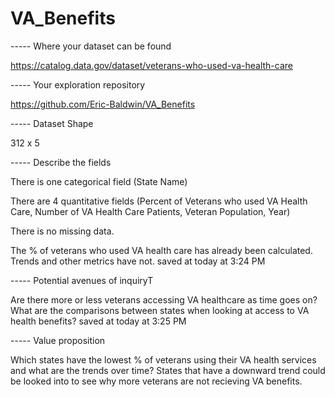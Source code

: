 # VA_Benefits

----- Where your dataset can be found

https://catalog.data.gov/dataset/veterans-who-used-va-health-care



----- Your exploration repository

https://github.com/Eric-Baldwin/VA_Benefits



----- Dataset Shape

312 x 5



----- Describe the fields

There is one categorical field (State Name)

There are 4 quantitative fields (Percent of Veterans who used VA Health Care, Number of VA Health Care Patients, Veteran Population, Year)

There is no missing data.

The % of veterans who used VA health care has already been calculated. Trends and other metrics have not.
saved at today at 3:24 PM



----- Potential avenues of inquiryT

Are there more or less veterans accessing VA healthcare as time goes on? What are the comparisons between states when looking at access to VA health benefits?
saved at today at 3:25 PM



----- Value proposition

Which states have the lowest % of veterans using their VA health services and what are the trends over time? States that have a downward trend could be looked into to see why more veterans are not recieving VA benefits.
